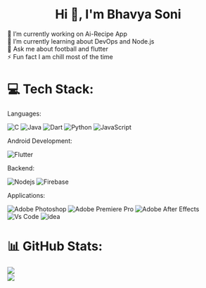 <h1 align="center">Hi 👋, I'm Bhavya Soni</h1>

🔭 I’m currently working on Ai-Recipe App
<br>🌱 I’m currently learning about DevOps and Node.js<br>💬 Ask me about football and flutter<br>⚡ Fun fact I am chill most of the time


# 💻 Tech Stack:
Languages: 

![C](https://skillicons.dev/icons?i=c&theme=dark) ![Java](https://skillicons.dev/icons?i=java&theme=dark) ![Dart](https://skillicons.dev/icons?i=dart&theme=dark) ![Python](https://skillicons.dev/icons?i=python&theme=dark) ![JavaScript](https://skillicons.dev/icons?i=js&theme=dark)

Android Development: 

![Flutter](https://skillicons.dev/icons?i=flutter&theme=light)

Backend:

![Nodejs](https://skillicons.dev/icons?i=nodejs&theme=dark) ![Firebase](https://skillicons.dev/icons?i=firebase&theme=dark) 

Applications: 

 ![Adobe Photoshop](https://skillicons.dev/icons?i=ps&theme=dark) ![Adobe Premiere Pro](https://skillicons.dev/icons?i=pr&theme=dark) ![Adobe After Effects](https://skillicons.dev/icons?i=ae&theme=dark) ![Vs Code](
 https://skillicons.dev/icons?i=vscode&theme=dark) ![idea](https://skillicons.dev/icons?i=idea&theme=dark)
 
# 📊 GitHub Stats:

![](https://nirzak-streak-stats.vercel.app/?user=BhavyaSoni01&theme=github_dark&hide_border=true)<br/>
![](https://github-readme-stats.vercel.app/api/top-langs/?username=BhavyaSoni01&theme=github_dark&hide_border=true&include_all_commits=false&count_private=true&layout=compact)


